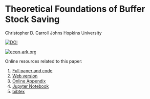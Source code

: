 # Theoretical Foundations of Buffer Stock Saving
Christopher D. Carroll
Johns Hopkins University

[![DOI](https://zenodo.org/badge/304124725.svg)](https://zenodo.org/badge/latestdoi/304124725)

[![econ-ark.org](https://img.shields.io/badge/Powered%20by-Econ--ARK-3e8acc.svg)](https://econ-ark.org/)

Online resources related to this paper:

1. [Full paper and code](https://github.com/llorracc/BufferStockTheory)
1. [Web version](http://econ.jhu.edu/people/ccarroll/papers/BufferStockTheory)
1. [Online Appendix](http://econ.jhu.edu/people/ccarroll/papers/BufferStockTheory-Appendix)
1. [Jupyter Notebook](https://github.com/llorracc/BufferStockTheory/blob/master/Code/Python/BufferStockTheory.ipynb)
1. [bibtex](https://econ.jhu.edu/people/ccarroll/papers/BufferStockTheory.bib)
